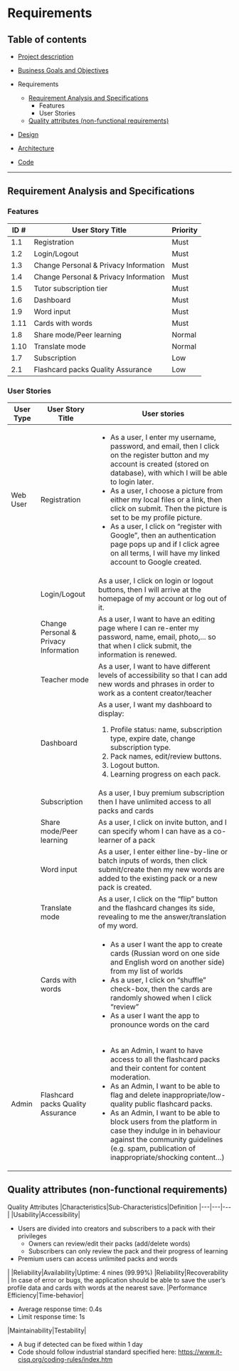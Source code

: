 # Requirements

## Table of contents
- [Project description](../README.md)
- [Business Goals and Objectives](./README_buisiness_goals.md)
- Requirements
    - [Requirement Analysis and Specifications](https://github.com/ParthKalkar/RusLearn/blob/main/Readme_content/README_req.md#requirement-analysis-and-specifications)
        - Features
        - User Stories
    - [Quality attributes (non-functional requirements)](https://github.com/ParthKalkar/RusLearn/blob/main/Readme_content/README_req.md#quality-attributes-non-functional-requirements)

- [Design](./README_design.md)
- [Architecture](./README_arch.md)
- [Code](./README_code.md)
---

## Requirement Analysis and Specifications

### Features

| **ID #** | **User Story Title** | **Priority** |
| ----- | ----- | ------ |
| 1.1 | Registration | Must
| 1.2 | Login/Logout | Must
| 1.3 | Change Personal & Privacy Information| Must
| 1.4 | Change Personal & Privacy Information| Must
|1.5 | Tutor subscription tier | Must
| 1.6 | Dashboard |Must
| 1.9 | Word input | Must
| 1.11 | Cards with words | Must
| 1.8 | Share mode/Peer learning | Normal
| 1.10 | Translate mode | Normal
| 1.7 | Subscription |Low
| 2.1 | Flashcard packs Quality Assurance |Low


### User Stories

| **User Type** | **User Story Title** | **User stories** |
| ---- | ---- | ---- |
|Web User | Registration | <ul><li> As a user, I enter my username, password, and email, then I click on the register button and my account is created (stored on database), with which I will be able to login later. </li><li> As a user, I choose a picture from either my local files or a link, then click on submit. Then the picture is set to be my profile picture. </li><li> As a user, I click on “register with Google”, then an authentication page pops up and if I click agree on all terms, I will have my linked account to Google created.</li></ul>
||Login/Logout| As a user, I click on login or logout buttons, then I will arrive at the homepage of my account or log out of it.
||Change Personal & Privacy Information| As a user, I want to have an editing page where I can re-enter my password, name, email, photo,... so that when I click submit, the information is renewed.
||Teacher mode |As a user, I want to have different levels of accessibility so that I can add new words and phrases in order to work as a content creator/teacher
||Dashboard | As a user, I want my dashboard to display: <ol> <li>Profile status: name, subscription type, expire date, change subscription type. </li> <li>Pack names, edit/review buttons.</li><li> Logout button.</li> <li>Learning progress on each pack.</li> </ol>
||Subscription| As a user, I buy premium subscription then I have unlimited access to all packs and cards 
||Share mode/Peer learning| As a user, I click on invite button, and I can specify whom I can have as a co-learner of a pack
||Word input| As a user, I enter either line-by-line or batch inputs of words, then click submit/create then my new words are added to the existing pack or a new pack is created.
||Translate mode| As a user, I click on the “flip” button and the flashcard changes its side, revealing to me the answer/translation of my word.
||Cards with words|<ul><li> As a user I want the app to create cards (Russian word on one side and English word on another side) from my list of worlds </li> <li> As a user, I click on “shuffle” check-box, then the cards are randomly showed when I click “review”</li> <li> As a user I want the app to pronounce words on the card </li></ul>
|Admin| Flashcard packs Quality Assurance|<ul><li> As an Admin, I want to have access to all the flashcard packs and their content for content moderation.</li> <li> As an Admin, I want to be able to flag and delete inappropriate/low-quality public flashcard packs. </li> <li> As an Admin, I want to be able to block users from the platform in case they indulge in in behaviour against the community guidelines (e.g. spam, publication of inappropriate/shocking content…)</li><ul>



## Quality attributes (non-functional requirements)

Quality Attributes
|Characteristics|Sub-Characteristics|Definition
|---|---|---|
|Usability|Accessibility|<ul> <li> Users are divided into creators and subscribers to a pack with their privileges <ul> <li> Owners can review/edit their packs (add/delete words)</li> <li> Subscribers can only review the pack and their progress of learning </li></ul> <li>Premium users can access unlimited packs and words</li></ul>|
|Reliability|Availability|Uptime: 4 nines (99.99%) 
|Reliability|Recoverability | In case of error or bugs, the application should be able to save the user’s profile data and cards with words at the nearest save.
|Performance Efficiency|Time-behavior|<ul><li> Average response time: 0.4s</li> <li>Limit response time: 1s</li></ul>
|Maintainability|Testability|<ul><li> A bug if detected can be fixed within 1 day </li> <li>Code should follow industrial standard specified here: https://www.it-cisq.org/coding-rules/index.htm </li></ul>

